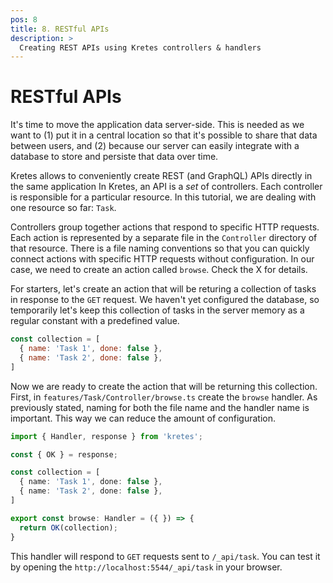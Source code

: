 ```yaml
---
pos: 8
title: 8. RESTful APIs
description: >
  Creating REST APIs using Kretes controllers & handlers
---
```


# RESTful APIs

It's time to move the application data server-side. This is needed as we want to (1) put it in a central location so that it's possible to share that data between users, and (2) because our server can easily integrate with a database to store and persiste that data over time.

Kretes allows to conveniently create REST (and GraphQL) APIs directly in the same application In Kretes, an API is a *set* of controllers. Each controller is responsible for a particular resource. In this tutorial, we are dealing with one resource so far: `Task`.

Controllers group together actions that respond to specific HTTP requests. Each action is represented by a separate file in the `Controller` directory of that resource. There is a file naming conventions so that you can quickly connect actions with specific HTTP requests without configuration. In our case, we need to create an action called `browse`. Check the X for details.

For starters, let's create an action that will be returing a collection of tasks in response to the `GET` request. We haven't yet configured the database, so temporarily let's keep this collection of tasks in the server memory as a regular constant with a predefined value.

```js
const collection = [
  { name: 'Task 1', done: false },
  { name: 'Task 2', done: false },
]
```

Now we are ready to create the action that will be returning this collection. First, in `features/Task/Controller/browse.ts` create the `browse` handler. As previously stated, naming for both the file name and the handler name is important. This way we can reduce the amount of configuration.

```ts
import { Handler, response } from 'kretes';

const { OK } = response;

const collection = [
  { name: 'Task 1', done: false },
  { name: 'Task 2', done: false },
]

export const browse: Handler = ({ }) => {
  return OK(collection);
}
```

This handler will respond to `GET` requests sent to `/_api/task`. You can test it by opening the `http://localhost:5544/_api/task` in your browser.
